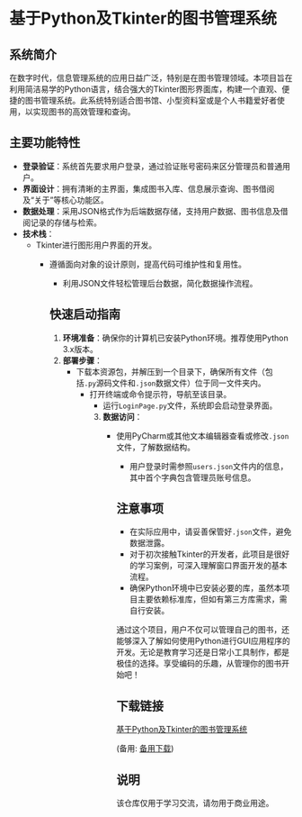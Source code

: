 # 基于Python及Tkinter的图书管理系统

## 系统简介

在数字时代，信息管理系统的应用日益广泛，特别是在图书管理领域。本项目旨在利用简洁易学的Python语言，结合强大的Tkinter图形界面库，构建一个直观、便捷的图书管理系统。此系统特别适合图书馆、小型资料室或是个人书籍爱好者使用，以实现图书的高效管理和查询。

## 主要功能特性

- **登录验证**：系统首先要求用户登录，通过验证账号密码来区分管理员和普通用户。
- **界面设计**：拥有清晰的主界面，集成图书入库、信息展示查询、图书借阅及“关于”等核心功能区。
- **数据处理**：采用JSON格式作为后端数据存储，支持用户数据、图书信息及借阅记录的存储与检索。
- **技术栈**：
    - Tkinter进行图形用户界面的开发。
        - 遵循面向对象的设计原则，提高代码可维护性和复用性。
            - 利用JSON文件轻松管理后台数据，简化数据操作流程。

            ## 快速启动指南

            1. **环境准备**：确保你的计算机已安装Python环境。推荐使用Python 3.x版本。
            2. **部署步骤**：
                - 下载本资源包，并解压到一个目录下，确保所有文件（包括`.py`源码文件和`.json`数据文件）位于同一文件夹内。
                    - 打开终端或命令提示符，导航至该目录。
                        - 运行`LoginPage.py`文件，系统即会启动登录界面。
                        3. **数据访问**：
                            - 使用PyCharm或其他文本编辑器查看或修改`.json`文件，了解数据结构。
                                - 用户登录时需参照`users.json`文件内的信息，其中首个字典包含管理员账号信息。

                                ## 注意事项

                                - 在实际应用中，请妥善保管好`.json`文件，避免数据泄露。
                                - 对于初次接触Tkinter的开发者，此项目是很好的学习案例，可深入理解窗口界面开发的基本流程。
                                - 确保Python环境中已安装必要的库，虽然本项目主要依赖标准库，但如有第三方库需求，需自行安装。

                                通过这个项目，用户不仅可以管理自己的图书，还能够深入了解如何使用Python进行GUI应用程序的开发。无论是教育学习还是日常小工具制作，都是极佳的选择。享受编码的乐趣，从管理你的图书开始吧！

                                ## 下载链接
                                [基于Python及Tkinter的图书管理系统](https://pan.quark.cn/s/d748244650cd) 

                                (备用: [备用下载](https://pan.baidu.com/s/1C4FZPImUUHAtvH45EwLyNA?pwd=1234))

                                ## 说明

                                该仓库仅用于学习交流，请勿用于商业用途。
